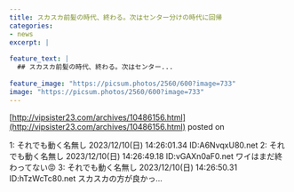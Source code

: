 ```yaml
---
title: スカスカ前髪の時代、終わる。次はセンター分けの時代に回帰
categories:
- news
excerpt: |
  
feature_text: |
  ## スカスカ前髪の時代、終わる。次はセンター...
  
feature_image: "https://picsum.photos/2560/600?image=733"
image: "https://picsum.photos/2560/600?image=733"
---
```


[http://vipsister23.com/archives/10486156.html](http://vipsister23.com/archives/10486156.html)
posted on 

<!--more-->

1: それでも動く名無し 2023/12/10(日) 14:26:01.34 ID:A6NvqxU80.net 2: それでも動く名無し 2023/12/10(日) 14:26:49.18 ID:vGAXn0aF0.net ワイはまだ終わってない😡 3: それでも動く名無し 2023/12/10(日) 14:26:50.31 ID:hTzWcTc80.net スカスカの方が良かっ...
